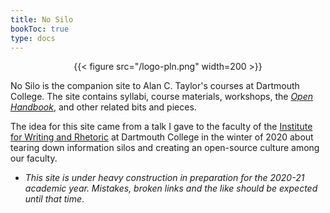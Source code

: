 ```yaml
---
title: No Silo
bookToc: true
type: docs
---
```


<div style="text-align:center">{{< figure src="/logo-pln.png" width=200 >}}</div>

No Silo is the companion site to Alan C. Taylor's courses at Dartmouth College. The site contains syllabi, course materials, workshops, the [*Open Handbook*](/resources/open-handbook), and other related bits and pieces.

The idea for this site came from a talk I gave to the faculty of the [Institute for Writing and Rhetoric](https://writing-speech.dartmouth.edu) at Dartmouth College in the winter of 2020 about tearing down information silos and creating an open-source culture among our faculty. 

<!---
<style>.tick{font-size:1rem;white-space:nowrap;font-family:arial,sans-serif}.tick-flip,.tick-text-inline{font-size:2.5em}.tick-label{margin-top:1em;font-size:1em}.tick-char{width:1.5em}.tick-text-inline{display:inline-block;text-align:center;min-width:1em}.tick-text-inline+.tick-text-inline{margin-left:-.325em}.tick-group{margin:0 .5em;text-align:center}body{background-color:#fff!important}.tick-text-inline{color:#595d63!important}.tick-label{color:#595d63!important}.tick-flip-panel{color:#219a52!important}.tick-flip{font-family:!important}.tick-flip-panel-text-wrapper{line-height:1.45!important}.tick-flip-panel{background-color:#3c3e3c!important}.tick-flip{border-radius:.12em!important}</style><div class=tick data-did-init=handleTickInit><div data-repeat=true data-layout="horizontal fit" data-transform="preset(d, h, m, s) -> delay"><div class=tick-group><div data-key=value data-repeat=true data-transform="pad(00) -> split -> delay"><span data-view=flip></span></div><span data-key=label data-view=text class=tick-label></span></div></div></div><script>function handleTickInit(tick){var counter=Tick.count.down('2020-09-14T00:00:00+04:00');counter.onupdate=function(value){tick.value=value;};counter.onended=function(){};}</script><div class=tick-onended-message style=display:none><p>Time's up</div>

--->

- *This site is under heavy construction in preparation for the 2020-21 academic year. Mistakes, broken links and the like should be expected until that time*.

<script src="/css/flip.min.js"></script>




